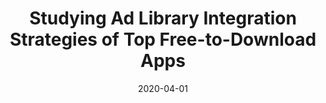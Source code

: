 ---
title: "Studying Ad Library Integration Strategies of Top Free-to-Download Apps"
collection: publications
permalink: /publication/2019-bayespostest
date: 2020-04-01
venue: 'IEEE Transactions on Software Engineering'
paperurl: 'https://sail.cs.queensu.ca/data/pdfs/TSE2020_StudyingAdLibraryIntegrationStrategiesOfTopFreeToDownloadApps.pdf'
link: 'https://ieeexplore.ieee.org/document/9052472'
citation: 'Md Ahasanuzzaman, Safwat Hassan, Ahmed E Hassan. IEEE Transactions on SoftwareEngineering (TSE), 2020'
---
